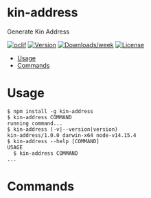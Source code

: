 kin-address
===========

Generate Kin Address

[![oclif](https://img.shields.io/badge/cli-oclif-brightgreen.svg)](https://oclif.io)
[![Version](https://img.shields.io/npm/v/kin-address.svg)](https://npmjs.org/package/kin-address)
[![Downloads/week](https://img.shields.io/npm/dw/kin-address.svg)](https://npmjs.org/package/kin-address)
[![License](https://img.shields.io/npm/l/kin-address.svg)](https://github.com/kintegrate/kin-address/blob/master/package.json)

<!-- toc -->
* [Usage](#usage)
* [Commands](#commands)
<!-- tocstop -->
# Usage
<!-- usage -->
```sh-session
$ npm install -g kin-address
$ kin-address COMMAND
running command...
$ kin-address (-v|--version|version)
kin-address/1.0.0 darwin-x64 node-v14.15.4
$ kin-address --help [COMMAND]
USAGE
  $ kin-address COMMAND
...
```
<!-- usagestop -->
# Commands
<!-- commands -->

<!-- commandsstop -->

